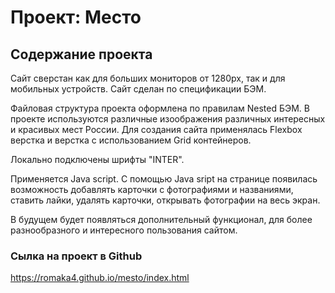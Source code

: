 # Проект: Место

## Содержание проекта
Сайт сверстан как для больших мониторов от 1280px, так и для мобильных устройств.
Сайт сделан по спецификации БЭМ. 

Файловая структура проекта оформлена по правилам Nested БЭМ.
В проекте используются различные изоображения различных интересных и красивых мест России.
Для создания сайта применялась Flexbox верстка и верстка с использованием Grid контейнеров. 

Локально подключены шрифты "INTER".

Применяется Java script.
С помощью Java sript на странице появилась возможность добавлять карточки с фотографиями и названиями, ставить лайки, удалять карточки, открывать фотографии на весь экран.

В будущем будет появляться дополнительный функционал, для более разнообразного и интересного пользования сайтом.

### Сылка на проект в Github
https://romaka4.github.io/mesto/index.html